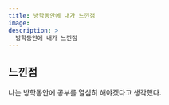 ```yaml
---
title: 방학동안에 내가 느낀점
image: 
description: >
  방학동안에 내가 느낀점
---
```


## 느낀점
나는 방학동안에 공부를 열심히 해야겠다고 생각했다.